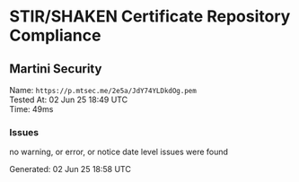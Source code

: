 # STIR/SHAKEN Certificate Repository Compliance

## Martini Security

Name: `https://p.mtsec.me/2e5a/JdY74YLDkdOg.pem`\
Tested At: 02 Jun 25 18:49 UTC\
Time: 49ms

### Issues

no warning, or error, or notice date level issues were found

Generated: 02 Jun 25 18:58 UTC